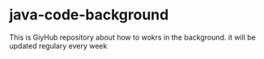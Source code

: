 # java-code-background

This is GiyHub repository about how to wokrs in the background.
it will be updated regulary every week
